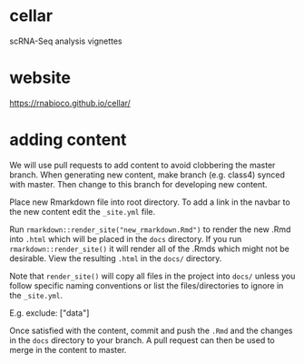 # cellar
scRNA-Seq analysis vignettes

# website
https://rnabioco.github.io/cellar/ 


# adding content

We will use pull requests to add content to avoid clobbering the master branch. When generating new content, make branch (e.g. class4) synced with master. Then change to this branch for developing new content. 

Place new Rmarkdown file into root directory. To add a link in the navbar to the new content edit the `_site.yml` file. 

Run `rmarkdown::render_site("new_rmarkdown.Rmd")` to render the new .Rmd into `.html` which will be placed in the `docs` directory.  If you run `rmarkdown::render_site()` it will render all of the .Rmds which might not be desirable. View the resulting `.html` in the `docs/` directory.

Note that `render_site()` will copy all files in the project into `docs/` unless you follow specific naming conventions or list the files/directories to ignore in the `_site.yml`.

E.g. exclude: ["data"] 

Once satisfied with the content, commit and push the `.Rmd` and the changes in the `docs` directory to your branch. A pull request can then be used to merge in the content to master. 

